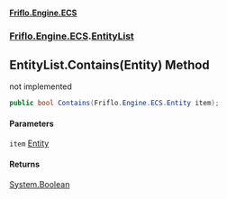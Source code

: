 #### [Friflo.Engine.ECS](index.md#'index')
### [Friflo.Engine.ECS](Friflo.Engine.ECS.md#'Friflo.Engine.ECS').[EntityList](EntityList.md#'Friflo.Engine.ECS.EntityList')

## EntityList.Contains(Entity) Method

not implemented

```csharp
public bool Contains(Friflo.Engine.ECS.Entity item);
```
#### Parameters

<a name='Friflo.Engine.ECS.EntityList.Contains(Friflo.Engine.ECS.Entity).item'></a>

`item` [Entity](Entity.md#'Friflo.Engine.ECS.Entity')

#### Returns
[System.Boolean](https://docs.microsoft.com/en-us/dotnet/api/System.Boolean#'System.Boolean')